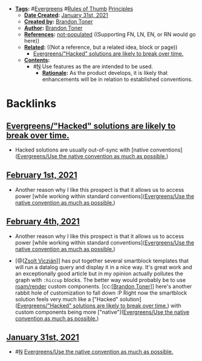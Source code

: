 - **[Tags](<../Tags.md>):** #[Evergreens](<../Evergreens.md>) #[Rules of Thumb](<../Rules of Thumb.md>) [Principles](<../Principles.md>)
    - **[Date Created](<../Date Created.md>):** [January 31st, 2021](<../January 31st, 2021.md>)
    - **[Created by](<../Created by.md>):** [Brandon Toner](<../Brandon Toner.md>)
    - **[Author](<../Author.md>):** [Brandon Toner](<../Brandon Toner.md>)
    - **[References](<../References.md>):** [not-populated](<../not-populated.md>) ((Supporting FN, LN, EN, or RN would go here))
    - **[Related](<../Related.md>):**  ((Not a reference, but a related idea, block or page))
        - [Evergreens/"Hacked" solutions are likely to break over time.](<../Evergreens/"Hacked" solutions are likely to break over time..md>)
    - **[Contents](<../Contents.md>):**
        - #[N](<../N.md>) Use features as the are intended to be used.
            - **[Rationale](<../Rationale.md>):** As the product develops, it is likely that enhancements will be in relation to established conventions.

# Backlinks
## [Evergreens/"Hacked" solutions are likely to break over time.](<Evergreens/"Hacked" solutions are likely to break over time..md>)
- Hacked solutions are usually out-of-sync with [native conventions]([Evergreens/Use the native convention as much as possible.](<../Evergreens/Use the native convention as much as possible..md>))

## [February 1st, 2021](<February 1st, 2021.md>)
- Another reason why I like this prospect is that it allows us to access power [while working within standard conventions]([Evergreens/Use the native convention as much as possible.](<../Evergreens/Use the native convention as much as possible..md>))

## [February 4th, 2021](<February 4th, 2021.md>)
- Another reason why I like this prospect is that it allows us to access power [while working within standard conventions]([Evergreens/Use the native convention as much as possible.](<../Evergreens/Use the native convention as much as possible..md>))

- [@[[Zsolt Viczián](<../@[[Zsolt Viczián.md>)]] has put together several smartblock templates that will run a datalog query and display it in a nice way. It's great work and an exceptionally good article but in my opinion actually pollutes the graph with `:hiccup` blocks. The better way would probably be to use [roam/render](<../roam/render.md>) custom components. [cc:[[Brandon Toner](<../cc:[[Brandon Toner.md>)]] here's another rabbit hole of customization to fall down :P Right now the smartblock solution feels very much like a ["Hacked" solution]([Evergreens/"Hacked" solutions are likely to break over time.](<../Evergreens/"Hacked" solutions are likely to break over time..md>)) with custom components being more ["native"]([Evergreens/Use the native convention as much as possible.](<../Evergreens/Use the native convention as much as possible..md>))

## [January 31st, 2021](<January 31st, 2021.md>)
- #[N](<../N.md>) [Evergreens/Use the native convention as much as possible.](<../Evergreens/Use the native convention as much as possible..md>)

